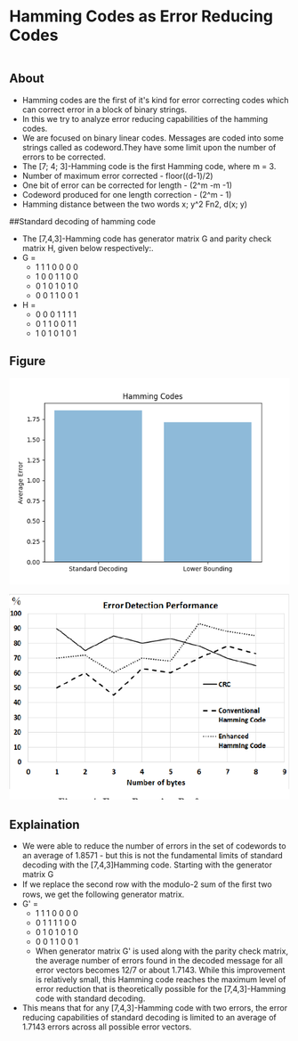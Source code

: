 #  Hamming Codes as Error Reducing Codes
```

```
## About
* Hamming codes are the first of it's kind for error correcting codes which can correct error in a block of binary strings. 
* In this we try to analyze error reducing capabilities of the hamming codes. 
* We are focused on binary linear codes. 
 Messages are coded into some strings called as codeword.They have some limit upon the number of errors to be corrected.
* The [7; 4; 3]-Hamming code is the first Hamming code, where m = 3.
* Number of maximum error corrected - floor((d-1)/2)
* One bit of error can be corrected for length - (2^m -m -1)
* Codeword produced for one length correction - (2^m - 1)
* Hamming distance between the two words x; y^2 Fn2, d(x; y)
 
##Standard decoding of hamming code

* The [7,4,3]-Hamming code has generator matrix G and parity check matrix H, given below respectively:.
 * G = 
      * 1 1 1 0 0 0 0 
      * 1 0 0 1 1 0 0 
      * 0 1 0 1 0 1 0
      * 0 0 1 1 0 0 1
 * H = 
      * 0 0 0 1 1 1 1
      * 0 1 1 0 0 1 1 
      * 1 0 1 0 1 0 1

## Figure

![Output](Figure.png)

![Comparison with Convolution](comparison.png)

## Explaination

* We were able to reduce the number of errors in the set of codewords to an average of 1.8571 - but this is not the fundamental limits of standard decoding with the [7,4,3]Hamming code. Starting with the generator matrix G
* If we replace the second row with the modulo-2 sum of the ﬁrst two rows, we get the following generator matrix. 
* G' = 
  * 1 1 1 0 0 0 0
  * 0 1 1 1 1 0 0 
  * 0 1 0 1 0 1 0
  * 0 0 1 1 0 0 1 
  * When generator matrix G' is used along with the parity check matrix, the average number of errors found in the decoded message for all error vectors becomes 12/7 or about 1.7143. While this improvement is relatively small, this Hamming code reaches the maximum level of error reduction that is theoretically possible for the
[7,4,3]-Hamming code with standard decoding. 
* This means that for any [7,4,3]-Hamming code with two errors, the error reducing capabilities of standard decoding is limited to an average of 1.7143 errors across all possible error vectors. 




